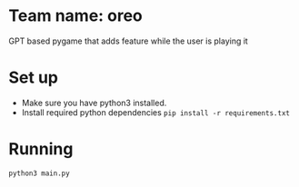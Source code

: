 # Team name: oreo
GPT based pygame that adds feature while the user is playing it

# Set up

- Make sure you have python3 installed.
- Install required python dependencies ```pip install -r requirements.txt```

# Running 

```python3 main.py```
